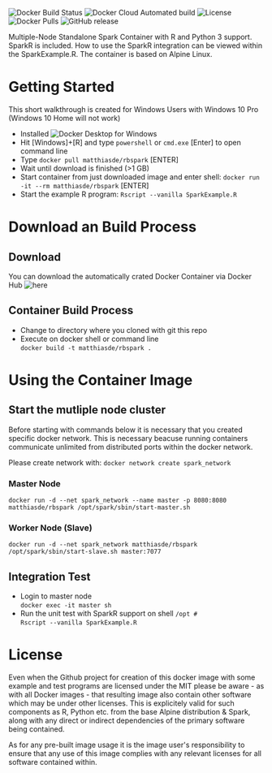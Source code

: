 ![Docker Build Status](https://img.shields.io/docker/cloud/build/matthiasde/rbspark.svg)
![Docker Cloud Automated build](https://img.shields.io/docker/cloud/automated/matthiasde/rbspark.svg)
![License](https://img.shields.io/github/license/MatthiasDE/spark_standalone_docker.svg)
![Docker Pulls](https://img.shields.io/docker/pulls/matthiasde/rbspark.svg)
![GitHub release](https://img.shields.io/github/release-pre/MatthiasDE/spark_standalone_docker.svg)

Multiple-Node Standalone Spark Container with R and Python 3 support.
SparkR is included. How to use the SparkR integration can be viewed within the SparkExample.R.
The container is based on Alpine Linux.

# Getting Started
This short walkthrough is created for Windows Users with Windows 10 Pro (Windows 10 Home will not work)
* Installed ![Docker Desktop for Windows](https://docs.docker.com/docker-for-windows/install/)
* Hit [Windows]+[R] and type ```powershell``` or ```cmd.exe``` [Enter] to open command line
* Type ```docker pull matthiasde/rbspark``` [ENTER]
* Wait until download is finished (>1 GB)
* Start container from just downloaded image and enter shell: ```docker run -it --rm matthiasde/rbspark``` [ENTER]
* Start the example R program: ```Rscript --vanilla SparkExample.R```

# Download an Build Process
## Download
You can download the automatically crated Docker Container via Docker Hub ![here](https://hub.docker.com/r/matthiasde/rbspark)

## Container Build Process
* Change to  directory where you cloned with git this repo
* Execute on docker shell or command line  
```docker build -t matthiasde/rbspark .```

# Using the Container Image
## Start the mutliple node cluster
Before starting with commands below it is necessary that you created specific docker network. This is necessary beacuse running containers communicate unlimited from distributed ports within the docker network.

Please create network with: ```docker network create spark_network```


### Master Node
```
docker run -d --net spark_network --name master -p 8080:8080 matthiasde/rbspark /opt/spark/sbin/start-master.sh
```

### Worker Node (Slave)
```
docker run -d --net spark_network matthiasde/rbspark /opt/spark/sbin/start-slave.sh master:7077
```

## Integration Test
* Login to master node  
```docker exec -it master sh```
* Run the unit test with SparkR support on shell ```/opt #```  
```Rscript --vanilla SparkExample.R```

# License
Even when the Github project for creation of this docker image with some example and test programs are licensed under the MIT please be aware - as with all Docker images - that resulting image also contain other software which may be under other licenses. This is explicitely valid for such components as R, Python etc. from the base Alpine distribution & Spark, along with any direct or indirect dependencies of the primary software being contained.

As for any pre-built image usage it is the image user's responsibility to ensure that any use of this image complies with any relevant licenses for all software contained within.
